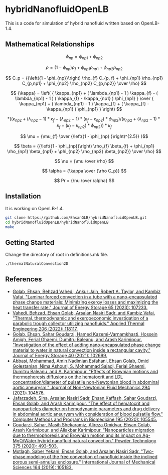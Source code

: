 # hybridNanofluidOpenLB
This is a code for simulation of hybrid nanofluid written based on OpenLB-1.4.


## Mathematical Relationships
$$ \phi_{np} = \phi_{np1} + \phi_{np2} $$

$$ \rho = \left({1 - \phi_{np}}\right) \rho_{f} + \phi_{np1} \rho_{np1} + \phi_{np2} \rho_{np2} $$

$$ C_p =  {{\left({1 - \phi_{np}}\right) \rho_{f} C_{p, f} + \phi_{np1} \rho_{np1} C_{p,np1} + \phi_{np2} \rho_{np2} C_{p,np2}} \over \rho}  $$

$$ {\kappa} = \left(   { \kappa_{np1} + ( \lambda_{np1} - 1 ) \kappa_{f} - ( \lambda_{np1} - 1 ) ( \kappa_{f} - \kappa_{np1} ) \phi_{np1} } \over { \kappa_{np1} + ( \lambda_{np1} - 1 ) \kappa_{f} + ( \kappa_{f} - \kappa_{np1} ) \phi_{np1} } \right) $$

$$* ( ( \kappa_{np2} + ( \lambda_{np2} - 1 ) * \kappa_{f} - ( \lambda_{np2} - 1 ) * ( \kappa_{f} - \kappa_{np2} ) * \phi_{np2} ) / ( \kappa_{np2} + ( \lambda_{np2} - 1 ) * \kappa_{f} + ( \kappa_{f} - \kappa_{np2} ) * \phi_{np2} ) ) * \kappa_{f} $$

$$ \mu = {\mu_{f} \over {\left({1 - \phi_{np} }\right)^{2.5}} }$$

$$ \beta =  {{\left({1 - \phi_{np}}\right) \rho_{f} \beta_{f} + \phi_{np1} \rho_{np1} \beta_{np1} + \phi_{np2} \rho_{np2} \beta_{np2}} \over \rho}  $$

$$ \nu = {\mu \over \rho} $$

$$ \alpha = {\kappa \over {\rho C_p}} $$

$$ Pr = {\nu \over \alpha} $$





## Installation
It is working on OpenLB-1.4.
```bash
git clone https://github.com/EhsanGLB/hybridNanofluidOpenLB.git
cd hybridNanofluidOpenLB/hybridNanofluidOpenLB
make
```


## Getting Started
Change the directory of root in definitions.mk file.
```bash
./thermalNaturalConvection2D
```


## References
* [Golab, Ehsan, Behzad Vahedi, Ankur Jain, Robert A. Taylor, and Kambiz Vafai. "Laminar forced convection in a tube with a nano-encapsulated phase change materials: Minimizing exergy losses and maximizing the heat transfer rate." Journal of Energy Storage 65 (2023): 107233.](https://www.sciencedirect.com/science/article/abs/pii/S2352152X23006308)
* [Vahedi, Behzad, Ehsan Golab, Arsalan Nasiri Sadr, and Kambiz Vafai. "Thermal, thermodynamic and exergoeconomic investigation of a parabolic trough collector utilizing nanofluids." Applied Thermal Engineering 206 (2022): 118117.](https://www.sciencedirect.com/science/article/abs/pii/S1359431122000813)
* [Golab, Ehsan, Sahar Goudarzi, Hamed Kazemi-Varnamkhasti, Hossein Amigh, Ferial Ghaemi, Dumitru Baleanu, and Arash Karimipour. "Investigation of the effect of adding nano-encapsulated phase change material to water in natural convection inside a rectangular cavity." Journal of Energy Storage 40 (2021): 102699.](https://www.sciencedirect.com/science/article/abs/pii/S2352152X21004357)
* [Abbasi, Mohammad, Amin Nadimian Esfahani, Ehsan Golab, Omid Golestanian, Nima Ashouri, S. Mohammad Sajadi, Ferial Ghaemi, Dumitru Baleanu, and A. Karimipour. "Effects of Brownian motions and thermophoresis diffusions on the hematocrit and LDL concentration/diameter of pulsatile non-Newtonian blood in abdominal aortic aneurysm." Journal of Non-Newtonian Fluid Mechanics 294 (2021): 104576.](https://www.sciencedirect.com/science/article/abs/pii/S0377025721000859)
* [Jafarzadeh, Sina, Arsalan Nasiri Sadr, Ehsan Kaffash, Sahar Goudarzi, Ehsan Golab, and Arash Karimipour. "The effect of hematocrit and nanoparticles diameter on hemodynamic parameters and drug delivery in abdominal aortic aneurysm with consideration of blood pulsatile flow." Computer Methods and Programs in Biomedicine 195 (2020): 105545.](https://www.sciencedirect.com/science/article/abs/pii/S0169260720307914)
* [Goudarzi, Sahar, Masih Shekaramiz, Alireza Omidvar, Ehsan Golab, Arash Karimipour, and Aliakbar Karimipour. "Nanoparticles migration due to thermophoresis and Brownian motion and its impact on Ag-MgO/Water hybrid nanofluid natural convection." Powder Technology 375 (2020): 493-503.](https://www.sciencedirect.com/science/article/abs/pii/S0032591020307397)
* [Motlagh, Saber Yekani, Ehsan Golab, and Arsalan Nasiri Sadr. "Two-phase modeling of the free convection of nanofluid inside the inclined porous semi-annulus enclosure." International Journal of Mechanical Sciences 164 (2019): 105183.](https://www.sciencedirect.com/science/article/abs/pii/S0020740319315279)
